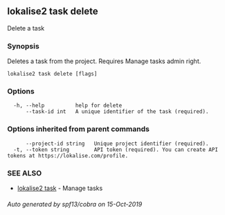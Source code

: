 ## lokalise2 task delete

Delete a task

### Synopsis

Deletes a task from the project. Requires Manage tasks admin right.

```
lokalise2 task delete [flags]
```

### Options

```
  -h, --help          help for delete
      --task-id int   A unique identifier of the task (required).
```

### Options inherited from parent commands

```
      --project-id string   Unique project identifier (required).
  -t, --token string        API token (required). You can create API tokens at https://lokalise.com/profile.
```

### SEE ALSO

* [lokalise2 task](lokalise2_task.md)	 - Manage tasks

###### Auto generated by spf13/cobra on 15-Oct-2019

